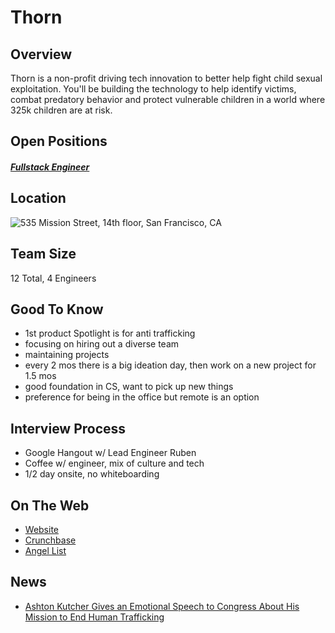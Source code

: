 # Thorn
## Overview
Thorn is a non-profit driving tech innovation to better help fight child sexual exploitation. You'll be building the technology to help identify victims, combat predatory behavior and protect vulnerable children in a world where 325k children are at risk.

## Open Positions
##### [Fullstack Engineer](fullstack-engineer.md)

## Location
![535 Mission Street, 14th floor, San Francisco, CA](https://maps.googleapis.com/maps/api/staticmap?center=535+Mission+Street,+14th+floor,+San+Francisco,+CA&zoom=13&scale=false&size=600x300&maptype=roadmap&format=png&visual_refresh=true&markers=size:mid%7Ccolor:0xff0000%7Clabel:1%7C535+Mission+Street,+14th+floor,+San+Francisco,+CA)  

## Team Size
12 Total, 4 Engineers

## Good To Know
+ 1st product Spotlight is for anti trafficking
+ focusing on hiring out a diverse team
+ maintaining projects
+ every 2 mos there is a big ideation day, then work on a new project for 1.5 mos
+ good foundation in CS, want to pick up new things
+ preference for being in the office but remote is an option

## Interview Process
+ Google Hangout w/ Lead Engineer Ruben
+ Coffee w/ engineer, mix of culture and tech
+ 1/2 day onsite, no whiteboarding

## On The Web
+ [Website](http://www.wearethorn.org/)
+ [Crunchbase](https://www.crunchbase.com/organization/thorn#/entity)
+ [Angel List](https://angel.co/thorn-digital-defenders-of-children)

## News
+ [Ashton Kutcher Gives an Emotional Speech to Congress About His Mission to End Human Trafficking](http://www.vogue.com/article/ashton-kutcher-testifies-congress-human-trafficking)
